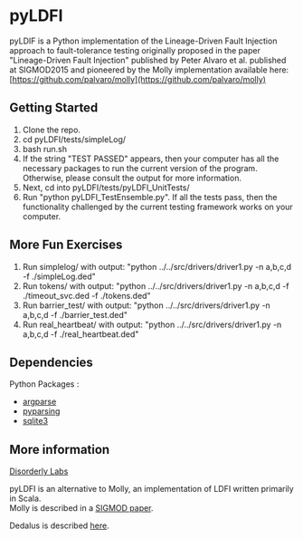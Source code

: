 # pyLDFI

pyLDIF is a Python implementation of the Lineage-Driven Fault Injection approach to fault-tolerance testing originally proposed in the paper "Lineage-Driven Fault Injection" published by Peter Alvaro et al. published at SIGMOD2015 and pioneered by the Molly implementation available here: [https://github.com/palvaro/molly](https://github.com/palvaro/molly)

## Getting Started

1. Clone the repo.
2. cd pyLDFI/tests/simpleLog/
3. bash run.sh
4. If the string "TEST PASSED" appears, then your computer has all the necessary packages to run the current version of the program. Otherwise, please consult the output for more information.
5. Next, cd into pyLDFI/tests/pyLDFI\_UnitTests/
6. Run "python pyLDFI\_TestEnsemble.py". If all the tests pass, then the functionality challenged by the current testing framework works on your computer.

## More Fun Exercises

1. Run simplelog/ with output: "python ../../src/drivers/driver1.py -n a,b,c,d -f ./simpleLog.ded"
2. Run tokens/ with output: "python ../../src/drivers/driver1.py -n a,b,c,d -f ./timeout\_svc.ded -f ./tokens.ded"
3. Run barrier\_test/ with output: "python ../../src/drivers/driver1.py -n a,b,c,d -f ./barrier\_test.ded"
4. Run real\_heartbeat/ with output: "python ../../src/drivers/driver1.py -n a,b,c,d -f ./real\_heartbeat.ded"

## Dependencies
Python Packages :
  * [argparse](https://pypi.python.org/pypi/argparse)
  * [pyparsing](http://pyparsing.wikispaces.com/Download+and+Installation)
  * [sqlite3](https://docs.python.org/2/library/sqlite3.html)

## More information

[Disorderly Labs](https://disorderlylabs.github.io)

pyLDFI is an alternative to Molly, an implementation of LDFI written primarily in Scala.<br />
Molly is described in a [SIGMOD paper](http://people.ucsc.edu/~palvaro/molly.pdf).

Dedalus is described [here](http://www.eecs.berkeley.edu/Pubs/TechRpts/2009/EECS-2009-173.html).
